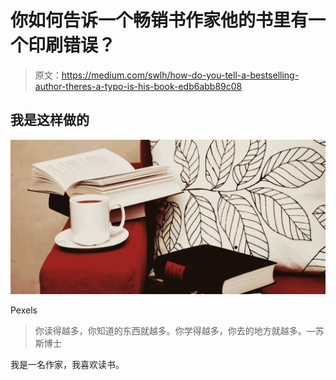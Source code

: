 # 你如何告诉一个畅销书作家他的书里有一个印刷错误？

> 原文：<https://medium.com/swlh/how-do-you-tell-a-bestselling-author-theres-a-typo-is-his-book-edb6abb89c08>

## 我是这样做的

![](img/96a752ba85a5e2e5736193b558021128.png)

Pexels

> 你读得越多，你知道的东西就越多。你学得越多，你去的地方就越多。—苏斯博士

我是一名作家，我喜欢读书。